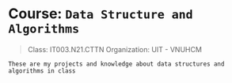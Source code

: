 # Course: `Data Structure and Algorithms`
> Class: IT003.N21.CTTN 
> Organization: UIT - VNUHCM

`These are my projects and knowledge about data structures and algorithms in class`
